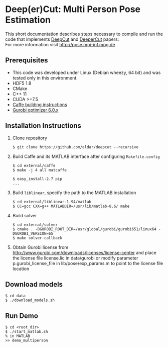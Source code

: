 # Deep(er)Cut: Multi Person Pose Estimation

This short documentation describes steps necessary to compile and run the code that implements [DeepCut](http://arxiv.org/abs/1511.06645) and [DeeperCut](http://arxiv.org/abs/1605.03170) papers:	
For more information visit http://pose.mpi-inf.mpg.de

## Prerequisites
- This code was developed under Linux (Debian wheezy, 64 bit) and was tested only in this environment.
- HDF5 1.8
- CMake
- C++ 11
- CUDA >=7.5
- [Caffe building instructions](http://caffe.berkeleyvision.org/installation.html)
- [Gurobi optimizer 6.0.x](https://user.gurobi.com/download/gurobi-optimizer)

## Installation Instructions

1. Clone repository	
   ```
   $ git clone https://github.com/eldar/deepcut --recursive
   ```

2. Build Caffe and its MATLAB interface after configuring `Makefile.config`	
   ```
   $ cd external/caffe
   $ make -j 4 all matcaffe
   
   $ easy_install-2.7 pip
   ...

3. Build `liblinear`, specify the path to the MATLAB installation	
   ```
   $ cd external/liblinear-1.94/matlab
   $ CC=gcc CXX=g++ MATLABDIR=/usr/lib/matlab-8.6/ make
   ```

4. Build solver	
   ```
   $ cd external/solver
   $ cmake . -DGUROBI_ROOT_DIR=/usr/global/gurobi/gurobi651/linux64 -DGUROBI_VERSION=65
   $ make solver-callback
   ```

5. Obtain Gurobi license from http://www.gurobi.com/downloads/licenses/license-center
   and place the license file license.lic in data/gurobi or modify parameter 
   p.gurobi_license_file in lib/pose/exp_params.m to point to the license file location

## Download models
```
$ cd data
$ ./download_models.sh
```

## Run Demo	
```
$ cd <root_dir>
$ ./start_matlab.sh
% in MATLAB
>> demo_multiperson
```
